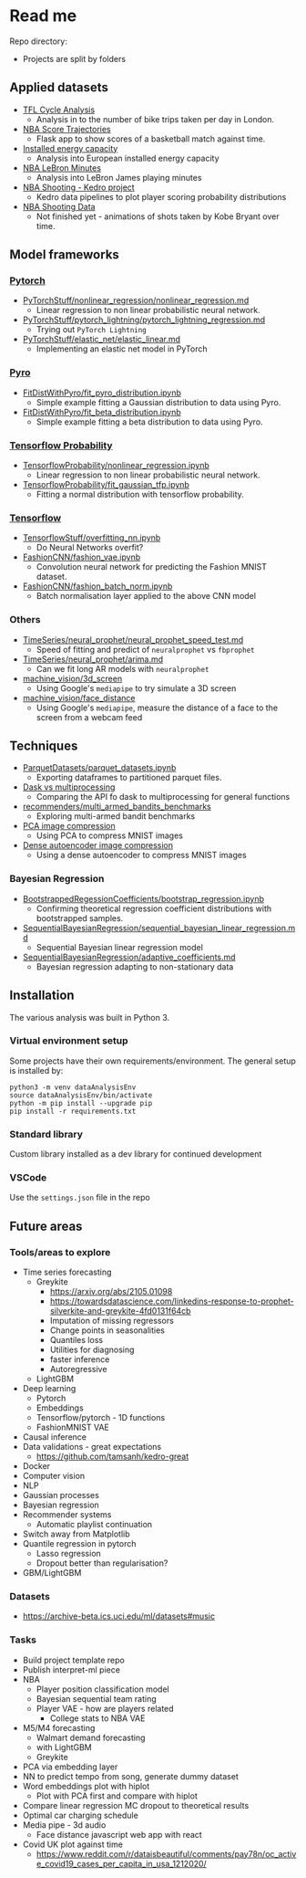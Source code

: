 # Read me

Repo directory:  
*   Projects are split by folders

## Applied datasets
*   [TFL Cycle Analysis](https://github.com/stanton119/data-analysis/tree/master/TFLCycles)
    *   Analysis in to the number of bike trips taken per day in London.
*   [NBA Score Trajectories](https://github.com/stanton119/nba-scores)
    *   Flask app to show scores of a basketball match against time.
*   [Installed energy capacity](https://github.com/stanton119/data-analysis/blob/master/EnergyCapacity/installed_energy_capacity.ipynb)
    *   Analysis into European installed energy capacity
*   [NBA LeBron Minutes](https://github.com/stanton119/data-analysis/tree/master/NBA/minutes_played/minutes_played.md)
    *   Analysis into LeBron James playing minutes
*   [NBA Shooting - Kedro project](https://github.com/stanton119/data-analysis/tree/master/NBA/nba-analysis)
    *   Kedro data pipelines to plot player scoring probability distributions
*   [NBA Shooting Data](https://github.com/stanton119/data-analysis/tree/master/NBA/NBAShotSelection)
    *   Not finished yet - animations of shots taken by Kobe Bryant over time.

## Model frameworks
### [Pytorch](PyTorchStuff/)
*   [PyTorchStuff/nonlinear_regression/nonlinear_regression.md](https://github.com/stanton119/data-analysis/blob/master/PyTorchStuff/nonlinear_regression/nonlinear_regression.md)
    *   Linear regression to non linear probabilistic neural network.
*   [PyTorchStuff/pytorch_lightning/pytorch_lightning_regression.md](https://github.com/stanton119/data-analysis/blob/master/PyTorchStuff/pytorch_lightning/pytorch_lightning_regression.md)
    *   Trying out `PyTorch Lightning`
*   [PyTorchStuff/elastic_net/elastic_linear.md](https://github.com/stanton119/data-analysis/blob/master/PyTorchStuff/elastic_net/elastic_linear.md)
    *   Implementing an elastic net model in PyTorch

### [Pyro](FitDistWithPyro/)
*   [FitDistWithPyro/fit_pyro_distribution.ipynb](https://github.com/stanton119/data-analysis/blob/master/FitDistWithPyro/fit_pyro_distribution.ipynb)
    *   Simple example fitting a Gaussian distribution to data using Pyro.
*   [FitDistWithPyro/fit_beta_distribution.ipynb](https://github.com/stanton119/data-analysis/blob/master/FitDistWithPyro/fit_beta_distribution.ipynb)
    *   Simple example fitting a beta distribution to data using Pyro.

### [Tensorflow Probability](TensorflowProbability/)
*   [TensorflowProbability/nonlinear_regression.ipynb](https://github.com/stanton119/data-analysis/blob/master/TensorflowProbability/nonlinear_regression.ipynb)
    *   Linear regression to non linear probabilistic neural network.
*   [TensorflowProbability/fit_gaussian_tfp.ipynb](https://github.com/stanton119/data-analysis/blob/master/TensorflowProbability/fit_gaussian_tfp.ipynb)
    *   Fitting a normal distribution with tensorflow probability.

### [Tensorflow](TensorflowStuff/)
*   [TensorflowStuff/overfitting_nn.ipynb](https://github.com/stanton119/data-analysis/blob/master/TensorflowStuff/overfitting_nn.ipynb)
    *   Do Neural Networks overfit?
*   [FashionCNN/fashion_vae.ipynb](https://github.com/stanton119/data-analysis/blob/master/FashionCNN/fashion_vae.ipynb)
    *   Convolution neural network for predicting the Fashion MNIST dataset.
*   [FashionCNN/fashion_batch_norm.ipynb](https://github.com/stanton119/data-analysis/blob/master/FashionCNN/fashion_batch_norm.ipynb)
    *   Batch normalisation layer applied to the above CNN model

### Others
*   [TimeSeries/neural_prophet/neural_prophet_speed_test.md](https://github.com/stanton119/data-analysis/blob/master/TimeSeries/neural_prophet/neural_prophet_speed_test.md)
    *   Speed of fitting and predict of `neuralprophet` vs `fbprophet`
*   [TimeSeries/neural_prophet/arima.md](https://github.com/stanton119/data-analysis/blob/master/TimeSeries/neural_prophet/arima.md)
    *   Can we fit long AR models with `neuralprophet`
*   [machine_vision/3d_screen](https://github.com/stanton119/data-analysis/tree/master/machine_vision/3d_screen)
    *   Using Google's `mediapipe` to try simulate a 3D screen
*   [machine_vision/face_distance](https://github.com/stanton119/data-analysis/tree/master/machine_vision/face_distance)
    *   Using Google's `mediapipe`, measure the distance of a face to the screen from a webcam feed

## Techniques
*   [ParquetDatasets/parquet_datasets.ipynb](https://github.com/stanton119/data-analysis/blob/master/ParquetDatasets/parquet_datasets.ipynb)
    *   Exporting dataframes to partitioned parquet files.
*   [Dask vs multiprocessing](https://github.com/stanton119/data-analysis/blob/master/parallel_processing/dask_vs_multiprocessing.py)
    *   Comparing the API fo dask to multiprocessing for general functions
*   [recommenders/multi_armed_bandits_benchmarks](https://github.com/stanton119/data-analysis/blob/master/recommenders/multi_armed_bandits_benchmarks/multi_armed_bandits.md)
    *   Exploring multi-armed bandit benchmarks
*   [PCA image compression](https://github.com/stanton119/data-analysis/blob/master/PyTorchStuff/autoencoders/pca.md)
    *   Using PCA to compress MNIST images
*   [Dense autoencoder image compression](https://github.com/stanton119/data-analysis/blob/master/PyTorchStuff/autoencoders/autoencoder.md)
    *   Using a dense autoencoder to compress MNIST images

### Bayesian Regression
*   [BootstrappedRegessionCoefficients/bootstrap_regression.ipynb](https://github.com/stanton119/data-analysis/blob/master/BootstrappedRegessionCoefficients/bootstrap_regression.ipynb)
    *   Confirming theoretical regression coefficient distributions with bootstrapped samples.
*   [SequentialBayesianRegression/sequential_bayesian_linear_regression.md](https://github.com/stanton119/data-analysis/blob/master/SequentialBayesianRegression/sequential_bayesian_linear_regression.md)
    *   Sequential Bayesian linear regression model
*   [SequentialBayesianRegression/adaptive_coefficients.md](https://github.com/stanton119/data-analysis/blob/master/SequentialBayesianRegression/adaptive_coefficients.md)
    *   Bayesian regression adapting to non-stationary data

## Installation
The various analysis was built in Python 3.

### Virtual environment setup
Some projects have their own requirements/environment. The general setup is installed by:

```
python3 -m venv dataAnalysisEnv
source dataAnalysisEnv/bin/activate
python -m pip install --upgrade pip
pip install -r requirements.txt
```

### Standard library
Custom library installed as a dev library for continued development

### VSCode
Use the `settings.json` file in the repo

## Future areas
### Tools/areas to explore
*   Time series forecasting
    *   Greykite
        *   https://arxiv.org/abs/2105.01098
        *   https://towardsdatascience.com/linkedins-response-to-prophet-silverkite-and-greykite-4fd0131f64cb
        *   Imputation of missing regressors
        *   Change points in seasonalities
        *   Quantiles loss
        *   Utilities for diagnosing
        *   faster inference
        *   Autoregressive
    *   LightGBM
*   Deep learning
    *   Pytorch
    *   Embeddings
    *   Tensorflow/pytorch - 1D functions
    *   FashionMNIST VAE
*   Causal inference
*   Data validations - great expectations
    *   https://github.com/tamsanh/kedro-great
*   Docker
*   Computer vision
*   NLP
*   Gaussian processes
*   Bayesian regression
*   Recommender systems
    *   Automatic playlist continuation
*   Switch away from Matplotlib
*   Quantile regression in pytorch
    *   Lasso regression
    *   Dropout better than regularisation?
*   GBM/LightGBM

### Datasets
*   https://archive-beta.ics.uci.edu/ml/datasets#music


### Tasks
*   Build project template repo
*   Publish interpret-ml piece
*   NBA
    *   Player position classification model
    *   Bayesian sequential team rating
    *   Player VAE - how are players related
        *   College stats to NBA VAE
*   M5/M4 forecasting
    *   Walmart demand forecasting
    *   with LightGBM
    *   Greykite
*   PCA via embedding layer
*   NN to predict tempo from song, generate dummy dataset
*   Word embeddings plot with hiplot
    *   Plot with PCA first and compare with hiplot
*   Compare linear regression MC dropout to theoretical results
*   Optimal car charging schedule
*   Media pipe - 3d audio
    *   Face distance javascript web app with react
*   Covid UK plot against time
    *   https://www.reddit.com/r/dataisbeautiful/comments/pay78n/oc_active_covid19_cases_per_capita_in_usa_1212020/